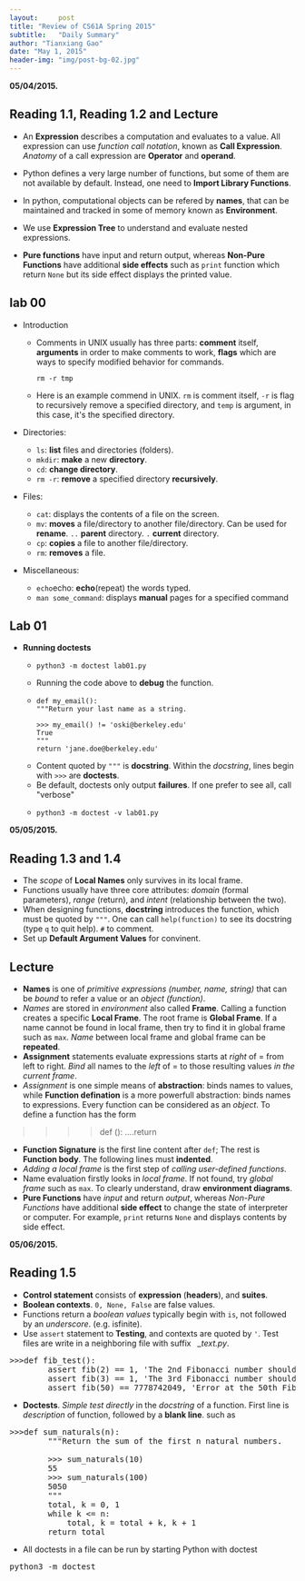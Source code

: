 ```yaml
---
layout:     post
title: "Review of CS61A Spring 2015"
subtitle:   "Daily Summary"
author: "Tianxiang Gao"
date: "May 1, 2015"
header-img: "img/post-bg-02.jpg"
---
```

<strong class="date">05/04/2015.</strong> 

## Reading 1.1, Reading 1.2 and Lecture

* An **Expression** describes a computation and evaluates to a value. All expression can use *function call notation*, known as **Call Expression**. *Anatomy* of a call expression are **Operator** and **operand**. 

* Python defines a very large number of functions, but some of them are not available by default. Instead, one need to **Import Library Functions**. 

* In python, computational objects can be refered by <strong>names</strong>, that can be maintained and tracked in some of memory known as <strong>Environment</strong>.

* We use <strong>Expression Tree</strong> to understand and evaluate nested expressions.

* <strong>Pure functions</strong> have input and return output, whereas <strong>Non-Pure Functions</strong> have additional <strong>side effects</strong> such as <code>print</code> function which return <code>None</code> but its side effect displays the printed value.

## lab 00

* Introduction
  * Comments in UNIX usually has three parts: **comment** itself, **arguments** in order to make comments to work, **flags** which are ways to specify modified behavior for commands.
	<pre><code>rm -r tmp</code></pre>
  * Here is an example commend in UNIX. <code>rm</code> is comment itself, <code>-r</code> is flag to recursively remove a specified directory, and <code>temp</code> is argument, in this case, it's the specified directory.

* Directories:
  * <code>ls</code>: <strong>list</strong> files and directories (folders).
  * <code>mkdir</code>: <strong>make</strong> a new <strong>directory</strong>.
  * <code>cd</code>: <strong>change directory</strong>.
  * <code>rm -r</code>: <strong>remove</strong> a specified directory <strong>recursively</strong>.

* Files:
  * <code>cat</code>: displays the contents of a file on the screen.
  * <code>mv</code>: <strong>moves</strong> a file/directory to another file/directory. Can be used for <strong>rename</strong>. <code>..</code> <strong>parent</strong> directory. <code>.</code> <strong>current</strong> directory.
  * <code>cp</code>: <strong>copies</strong> a file to another file/directory.
  * <code>rm</code>: <strong>removes</strong> a file.

* Miscellaneous:
  * <code>echo</code>echo: <strong>echo</strong>(repeat) the words typed.
  * <code>man some_command</code>: displays <strong>manual</strong> pages for a specified command

## Lab 01

* **Running doctests**
  *	<pre><code>python3 -m doctest lab01.py</code></pre>
  * Running the code above to **debug** the function.
  * <pre><code>def my_email():
    """Return your last name as a string.

    &gt;&gt;&gt; my_email() != 'oski@berkeley.edu'
    True
    """
    return 'jane.doe@berkeley.edu'</code></pre>
  * Content quoted by <code>"""</code> is **docstring**. Within the *docstring*, lines begin with <code>>>></code> are **doctests**.
  * Be default, doctests only output **failures**. If one prefer to see all, call "verbose"
  * <pre><code>python3 -m doctest -v lab01.py</code></pre>

  

<strong class="date">05/05/2015.</strong> 

## Reading 1.3 and 1.4

* The *scope* of **Local Names** only survives in its local frame. 
* Functions usually have three core attributes: *domain* (formal parameters), *range* (return), and *intent* (relationship between the two).
* When designing functions, **docstring** introduces the function, which must be quoted by <code>"""</code>. One can call <code>help(function)</code> to see its docstring (type <code>q</code> to quit help). <code>#</code> to comment.
* Set up **Default Argument Values** for convinent. 

## Lecture

* **Names** is one of *primitive expressions (number, name, string)* that can be *bound* to refer a value or an *object (function)*.
* *Names* are stored in *environment* also called **Frame**. Calling a function creates a specific **Local Frame**. The root frame is **Global Frame**. If a name cannot be found in local frame, then try to find it in global frame such as <code>max</code>. *Name* between local frame and global frame can be **repeated**.
* **Assignment** statements evaluate expressions starts at *right* of = from left to right. *Bind* all names to the *left* of = to those resulting values *in the current frame*. 
* *Assignment* is one simple means of **abstraction**: binds names to values, while **Function defination** is a more powerfull abstraction: binds names to expressions. Every function can be considered as an *object*. To define a function has the form 

>	>>> def <name>(<formal parameters>): 
>	....return <return expression>

* **Function Signature** is the first line content after <code>def</code>; The rest is **Function body**. The following lines must **indented**.
* *Adding a local frame* is the first step of *calling user-defined functions*. 
* Name evaluation firstly looks in *local frame*. If not found, try *global frame* such as <code>max</code>. To clearly understand, draw **environment diagrams**.
* **Pure Functions** have *input* and return *output*, whereas *Non-Pure Functions* have additional **side effect** to change the state of interpreter or computer. For example, <code>print</code> returns <code>None</code> and displays contents by side effect.

<strong class="date">05/06/2015.</strong> 

## Reading 1.5

* **Control statement** consists of **expression** (**headers**), and **suites**.
* **Boolean contexts**. <code>0, None, False</code> are false values.
* Functions return a *boolean values* typically begin with <code>is</code>, not followed by an *underscore*. (e.g. isfinite).
* Use <code>assert</code> statement to **Testing**, and contexts are quoted by <code>'</code>. Test files are write in a neighboring file with suffix &nbsp; *_text.py*.

<pre>&gt;&gt;&gt;def fib_test():
        assert fib(2) == 1, 'The 2nd Fibonacci number should be 1'
        assert fib(3) == 1, 'The 3rd Fibonacci number should be 1'
        assert fib(50) == 7778742049, 'Error at the 50th Fibonacci number'
</pre>
* **Doctests**. *Simple test directly* in the *docstring* of a function. First line is *description* of function, followed by a **blank line**. such as
<pre>&gt;&gt;&gt;def sum_naturals(n):
        """Return the sum of the first n natural numbers.

        >>> sum_naturals(10)
        55
        >>> sum_naturals(100)
        5050
        """
        total, k = 0, 1
        while k <= n:
            total, k = total + k, k + 1
        return total
</pre>
* All doctests in a file can be run by starting Python with doctest
<pre>python3 -m doctest <python_source_file></pre>
